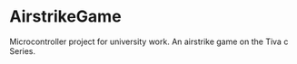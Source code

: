 # AirstrikeGame

Microcontroller project for university work. An airstrike game on the Tiva c Series.
